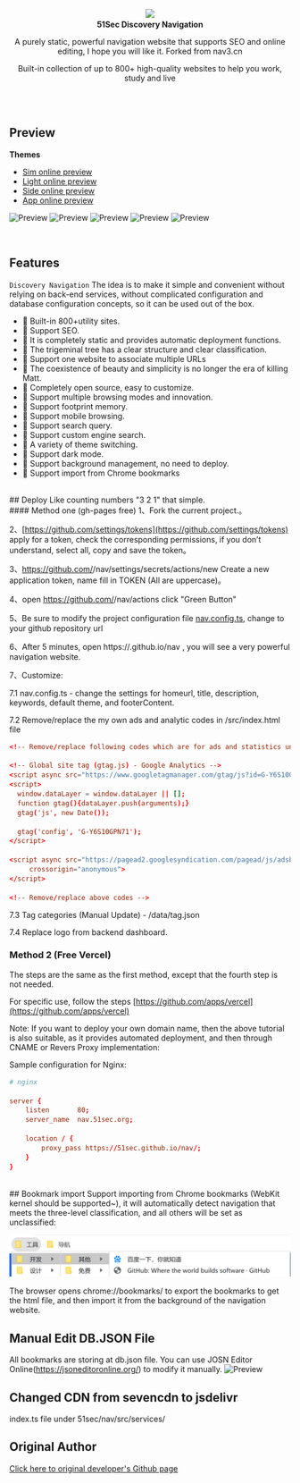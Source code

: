 
<p align="center">
  <a href="https://nav.51sec.org">
    <img src="https://cdn.jsdelivr.net/gh/51sec/nav@image/logo.png" width="130" />
  </a>
  <br />
  <b>51Sec Discovery Navigation</b>
  <p align="center">A purely static, powerful navigation website that supports SEO and online editing, I hope you will like it. Forked from nav3.cn</p>
  <p align="center">Built-in collection of up to 800+ high-quality websites to help you work, study and live</p>

</p>

<br />
<br />


## Preview
**Themes**

- [Sim online preview](https://nav3.cn/#/sim)
- [Light online preview](https://nav3.cn/#/light)
- [Side online preview](https://nav3.cn/#/side)
- [App online preview](https://nav3.cn/#/app)

![Preview](https://photos.51sec.org/file/test1-51sec/2021/10/chrome_oj3gOMGIiZ.png)
![Preview](https://photos.51sec.org/file/test1-51sec/2021/10/chrome_V2xQL8Is3I.png)
![Preview](https://photos.51sec.org/file/test1-51sec/2021/10/chrome_V2xQL8Is3I.png)
![Preview](https://photos.51sec.org/file/test1-51sec/2021/10/chrome_Q8Y2MTOf3Y.png)
![Preview](https://photos.51sec.org/file/test1-51sec/2021/10/chrome_z5cykLBVRd.png)


<br />

## Features
`Discovery Navigation` The idea is to make it simple and convenient without relying on back-end services, without complicated configuration and database configuration concepts, so it can be used out of the box.

- 🍰 Built-in 800+utility sites.
- 🍰 Support SEO.
- 🍰 It is completely static and provides automatic deployment functions.
- 🍰 The trigeminal tree has a clear structure and clear classification.
- 🍰 Support one website to associate multiple URLs
- 🍰 The coexistence of beauty and simplicity is no longer the era of killing Matt.
- 🍰 Completely open source, easy to customize.
- 🍰 Support multiple browsing modes and innovation.
- 🍰 Support footprint memory.
- 🍰 Support mobile browsing.
- 🍰 Support search query.
- 🍰 Support custom engine search.
- 🍰 A variety of theme switching.
- 🍰 Support dark mode.
- 🍰 Support background management, no need to deploy.
- 🍰 Support import from Chrome bookmarks

<br />
## Deploy
Like counting numbers "3 2 1" that simple.
<br />
#### Method one (gh-pages free)
1、Fork the current project.。

2、[https://github.com/settings/tokens](https://github.com/settings/tokens) apply for a token, check the corresponding permissions, if you don’t understand, select all, copy and save the token。

3、https://github.com/<Your User Name>/nav/settings/secrets/actions/new  Create a new application token, name fill in TOKEN (All are uppercase)。

4、open https://github.com/<Your User Name>/nav/actions click "Green Button"

5、Be sure to modify the project configuration file [nav.config.ts](nav.config.ts), change to your github repository url

6、After 5 minutes, open https://<Your User Name>.github.io/nav , you will see a very powerful navigation website.

7、Customize:

7.1 nav.config.ts - change the settings for homeurl, title, description, keywords, default theme, and footerContent. 

7.2 Remove/replace the my own ads and analytic codes in /src/index.html file

```conf
<!-- Remove/replace following codes which are for ads and statistics until before "</head>" -->  
  
<!-- Global site tag (gtag.js) - Google Analytics -->
<script async src="https://www.googletagmanager.com/gtag/js?id=G-Y6S10GPN71"></script>
<script>
  window.dataLayer = window.dataLayer || [];
  function gtag(){dataLayer.push(arguments);}
  gtag('js', new Date());

  gtag('config', 'G-Y6S10GPN71');
</script>

<script async src="https://pagead2.googlesyndication.com/pagead/js/adsbygoogle.js?client=ca-pub-5660349373091698"
     crossorigin="anonymous">
</script>  

<!-- Remove/replace above codes -->  
```
7.3 Tag categories (Manual Update) - /data/tag.json

7.4 Replace logo from backend dashboard.


### Method 2 (Free Vercel)
The steps are the same as the first method, except that the fourth step is not needed.

For specific use, follow the steps  [https://github.com/apps/vercel](https://github.com/apps/vercel)



Note: If you want to deploy your own domain name, then the above tutorial is also suitable, as it provides automated deployment, and then through CNAME or Revers Proxy implementation:

  
Sample configuration for Nginx:  

```conf
# nginx

server {
    listen       80;
    server_name  nav.51sec.org;

    location / {
        proxy_pass https://51sec.github.io/nav/;
    }
}
```

<br />
## Bookmark import
Support importing from Chrome bookmarks (WebKit kernel should be supported~), it will automatically detect navigation that meets the three-level classification, and all others will be set as unclassified:

![](https://raw.githubusercontent.com/xjh22222228/public/gh-pages/nav/import.png)

The browser opens chrome://bookmarks/ to export the bookmarks to get the html file, and then import it from the background of the navigation website.

## Manual Edit DB.JSON File
All bookmarks are storing at db.json file. You can use JOSN Editor Online(https://jsoneditoronline.org/) to modify it manually.
![Preview](https://photos.51sec.org/file/test1-51sec/2021/10/chrome_EzLImaNB23.png)

## Changed CDN from sevencdn to jsdelivr
index.ts file under 51sec/nav/src/services/

## Original Author
[Click here to original developer's Github page](https://github.com/xjh22222228/nav/tree/master/data)


